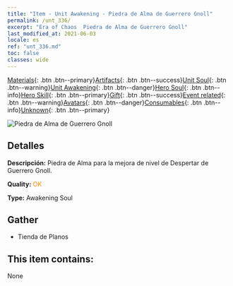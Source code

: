 ```yaml
---
title: "Item - Unit Awakening - Piedra de Alma de Guerrero Gnoll"
permalink: /unt_336/
excerpt: "Era of Chaos  Piedra de Alma de Guerrero Gnoll"
last_modified_at: 2021-06-03
locale: es
ref: "unt_336.md"
toc: false
classes: wide
---
```

 [Materials](/ItemsES/){: .btn .btn--primary}[Artifacts](/ItemsES/Artifacts/){: .btn .btn--success}[Unit Soul](/ItemsES/UnitSoul/){: .btn .btn--warning}[Unit Awakening](/ItemsES/UnitAwakening/){: .btn .btn--danger}[Hero Soul](/ItemsES/HeroSoul/){: .btn .btn--info}[Hero Skill](/ItemsES/HeroSkill/){: .btn .btn--primary}[Gift](/ItemsES/Gift/){: .btn .btn--success}[Event related](/ItemsES/Events/){: .btn .btn--warning}[Avatars](/ItemsES/Avatars/){: .btn .btn--danger}[Consumables](/ItemsES/Consumables/){: .btn .btn--info}[Unknown](/ItemsES/Unknown/){: .btn .btn--primary}

 ![Piedra de Alma de Guerrero Gnoll](/images/u/tia_langren.jpg)

## Detalles
 **Descripción:** Piedra de Alma para la mejora de nivel de Despertar de Guerrero Gnoll.

 **Quality:** <span style="color: #FF8C00">OK</span>

 **Type:** Awakening Soul

## Gather

*    Tienda de Planos 

## This item contains:

  None

